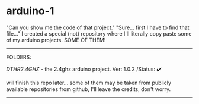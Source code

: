 # arduino-1
"Can you show me the code of that project." "Sure... first I have to find that file..." I created a special (not) repository where I'll literally copy paste some of my arduino projects. SOME OF THEM!

---

FOLDERS: 

*DTHR2.4GHZ* - the 2.4ghz arduino project. Ver: 1.0.2 /Status: ✔️

will finish this repo later...
some of them may be taken from publicly available repositories from github, I'll leave the credits, don't worry.

---
